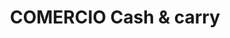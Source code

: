 ---
title: "COMERCIO  Cash & carry"
url: /roquetas-de-mar/comercio-cash-y-carry/
shop: tienda de variedades
---